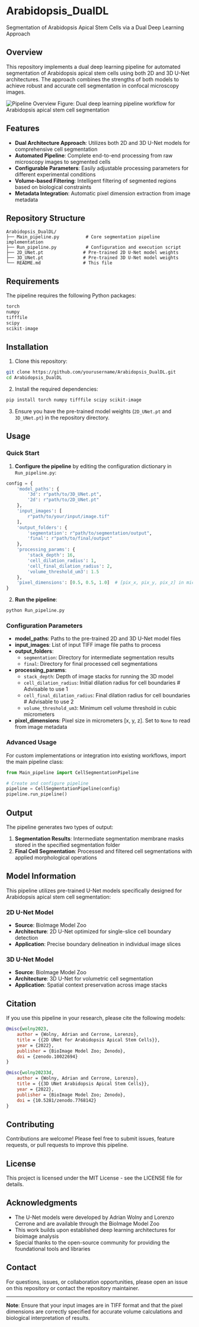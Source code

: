 # Arabidopsis_DualDL
Segmentation of Arabidopsis Apical Stem Cells via a Dual Deep Learning Approach

## Overview

This repository implements a dual deep learning pipeline for automated segmentation of Arabidopsis apical stem cells using both 2D and 3D U-Net architectures. The approach combines the strengths of both models to achieve robust and accurate cell segmentation in confocal microscopy images.

![Pipeline Overview](Pipeline.bmp)
Figure: Dual deep learning pipeline workflow for Arabidopsis apical stem cell segmentation

## Features

- **Dual Architecture Approach**: Utilizes both 2D and 3D U-Net models for comprehensive cell segmentation
- **Automated Pipeline**: Complete end-to-end processing from raw microscopy images to segmented cells
- **Configurable Parameters**: Easily adjustable processing parameters for different experimental conditions
- **Volume-based Filtering**: Intelligent filtering of segmented regions based on biological constraints
- **Metadata Integration**: Automatic pixel dimension extraction from image metadata

## Repository Structure

```
Arabidopsis_DualDL/
├── Main_pipeline.py          # Core segmentation pipeline implementation
├── Run_pipeline.py           # Configuration and execution script
├── 2D_UNet.pt               # Pre-trained 2D U-Net model weights
├── 3D_UNet.pt               # Pre-trained 3D U-Net model weights
└── README.md                # This file
```

## Requirements

The pipeline requires the following Python packages:

```python
torch
numpy
tifffile
scipy
scikit-image
```

## Installation

1. Clone this repository:
```bash
git clone https://github.com/yourusername/Arabidopsis_DualDL.git
cd Arabidopsis_DualDL
```

2. Install the required dependencies:
```bash
pip install torch numpy tifffile scipy scikit-image
```

3. Ensure you have the pre-trained model weights (`2D_UNet.pt` and `3D_UNet.pt`) in the repository directory.

## Usage

### Quick Start

1. **Configure the pipeline** by editing the configuration dictionary in `Run_pipeline.py`:

```python
config = {
    'model_paths': {
        '3d': r"path/to/3D_UNet.pt",
        '2d': r"path/to/2D_UNet.pt"
    },
    'input_images': [
        r"path/to/your/input/image.tif"
    ],
    'output_folders': {
        'segmentation': r"path/to/segmentation/output",
        'final': r"path/to/final/output"
    },
    'processing_params': {
        'stack_depth': 16,
        'cell_dilation_radius': 1,
        'cell_final_dilation_radius': 2,
        'volume_threshold_um3': 1.5
    },
    'pixel_dimensions': [0.5, 0.5, 1.0]  # [pix_x, pix_y, pix_z] in micrometers
}
```

2. **Run the pipeline**:
```bash
python Run_pipeline.py
```

### Configuration Parameters

- **model_paths**: Paths to the pre-trained 2D and 3D U-Net model files
- **input_images**: List of input TIFF image file paths to process
- **output_folders**: 
  - `segmentation`: Directory for intermediate segmentation results
  - `final`: Directory for final processed cell segmentations
- **processing_params**:
  - `stack_depth`: Depth of image stacks for running the 3D model
  - `cell_dilation_radius`: Initial dilation radius for cell boundaries # Advisable to use 1
  - `cell_final_dilation_radius`: Final dilation radius for cell boundaries # Advisable to use 2
  - `volume_threshold_um3`: Minimum cell volume threshold in cubic micrometers
- **pixel_dimensions**: Pixel size in micrometers [x, y, z]. Set to `None` to read from image metadata

### Advanced Usage

For custom implementations or integration into existing workflows, import the main pipeline class:

```python
from Main_pipeline import CellSegmentationPipeline

# Create and configure pipeline
pipeline = CellSegmentationPipeline(config)
pipeline.run_pipeline()
```

## Output

The pipeline generates two types of output:

1. **Segmentation Results**: Intermediate segmentation membrane masks stored in the specified segmentation folder
2. **Final Cell Segmentation**: Processed and filtered cell segmentations with applied morphological operations

## Model Information

This pipeline utilizes pre-trained U-Net models specifically designed for Arabidopsis apical stem cell segmentation:

### 2D U-Net Model
- **Source**: BioImage Model Zoo
- **Architecture**: 2D U-Net optimized for single-slice cell boundary detection
- **Application**: Precise boundary delineation in individual image slices

### 3D U-Net Model  
- **Source**: BioImage Model Zoo
- **Architecture**: 3D U-Net for volumetric cell segmentation
- **Application**: Spatial context preservation across image stacks

## Citation

If you use this pipeline in your research, please cite the following models:

```bibtex
@misc{wolny2023,
    author = {Wolny, Adrian and Cerrone, Lorenzo},
    title = {{2D UNet for Arabidopsis Apical Stem Cells}},
    year = {2022},
    publisher = {BioImage Model Zoo; Zenodo},
    doi = {zenodo.10022694}
}

@misc{wolny20233d,
    author = {Wolny, Adrian and Cerrone, Lorenzo},
    title = {{3D UNet Arabidopsis Apical Stem Cells}},
    year = {2022},
    publisher = {BioImage Model Zoo; Zenodo},
    doi = {10.5281/zenodo.7768142}
}
```

## Contributing

Contributions are welcome! Please feel free to submit issues, feature requests, or pull requests to improve this pipeline.

## License

This project is licensed under the MIT License - see the LICENSE file for details.

## Acknowledgments

- The U-Net models were developed by Adrian Wolny and Lorenzo Cerrone and are available through the BioImage Model Zoo
- This work builds upon established deep learning architectures for bioimage analysis
- Special thanks to the open-source community for providing the foundational tools and libraries

## Contact

For questions, issues, or collaboration opportunities, please open an issue on this repository or contact the repository maintainer.

---

**Note**: Ensure that your input images are in TIFF format and that the pixel dimensions are correctly specified for accurate volume calculations and biological interpretation of results.
